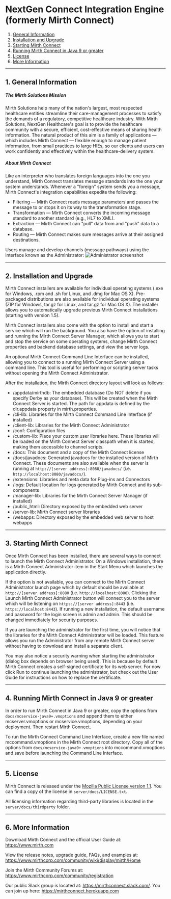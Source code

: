 # NextGen Connect Integration Engine (formerly Mirth Connect)

1. [General Information](#general-information)
2. [Installation and Upgrade](#installation-and-upgrade)
3. [Starting Mirth Connect](#starting-mirth-connect)
4. [Running Mirth Connect in Java 9 or greater](#java9)
5. [License](#license)
6. [More Information](#more-information)

------------

<a name="general-information"></a>
## 1. General Information
##### The Mirth Solutions Mission
Mirth Solutions help many of the nation&apos;s largest, most respected healthcare entities streamline their care-management processes to satisfy the demands of a regulatory, competitive healthcare industry. With Mirth Solutions, NextGen Healthcare&apos;s goal is to provide the healthcare community with a secure, efficient, cost-effective means of sharing health information. The natural product of this aim is a family of applications &mdash; which includes Mirth Connect &mdash; flexible enough to manage patient information, from small practices to large HIEs, so our clients and users can work confidently and effectively within the healthcare-delivery system.
##### About Mirth Connect
Like an interpreter who translates foreign languages into the one you understand, Mirth Connect translates message standards into the one your system understands. Whenever a &quot;foreign&quot; system sends you a message, Mirth Connect&apos;s integration capabilities expedite the following:
- Filtering &mdash; Mirth Connect reads message parameters and passes the message to or stops it on its way to the transformation stage.
- Transformation &mdash; Mirth Connect converts the incoming message standard to another standard (e.g., HL7 to XML).
- Extraction &mdash; Mirth Connect can &quot;pull&quot; data from and &quot;push&quot; data to a database.
- Routing &mdash; Mirth Connect makes sure messages arrive at their assigned destinations.

Users manage and develop channels (message pathways) using the interface known as the Administrator:
![Administrator screenshot](https://i.imgur.com/tnoAENw.png)

------------

<a name="installation-and-upgrade"></a>
## 2. Installation and Upgrade
Mirth Connect installers are available for individual operating systems (.exe for Windows, .rpm and .sh for Linux, and .dmg for Mac OS X). Pre-packaged distributions are also available for individual operating systems (ZIP for Windows, tar.gz for Linux, and tar.gz for Mac OS X). The installer allows you to automatically upgrade previous Mirth Connect installations (starting with version 1.5).

Mirth Connect installers also come with the option to install and start a service which will run the background. You also have the option of installing and running the Mirth Connect Server Manager, which allows you to start and stop the service on some operating systems, change Mirth Connect properties and backend database settings, and view the server logs.

An optional Mirth Connect Command Line Interface can be installed, allowing you to connect to a running Mirth Connect Server using a command line. This tool is useful for performing or scripting server tasks without opening the Mirth Connect Administrator.

After the installation, the Mirth Connect directory layout will look as follows:

- /appdata/mirthdb: The embedded database (Do NOT delete if you specify Derby as your database). This will be created when the Mirth Connect Server is started. The path for appdata is defined by the dir.appdata property in mirth.properties.
- /cli-lib: Libraries for the Mirth Connect Command Line Interface (if installed)
- /client-lib: Libraries for the Mirth Connect Administrator
- /conf: Configuration files
- /custom-lib: Place your custom user libraries here. These libraries will be loaded on the Mirth Connect Server classpath when it is started, making them accessible to channel scripts.
- /docs: This document and a copy of the Mirth Connect license
- /docs/javadocs: Generated javadocs for the installed version of Mirth Connect. These documents are also available when the server is running at `http://[server address]:8080/javadocs/` (i.e. `http://localhost:8080/javadocs/`).
- /extensions: Libraries and meta data for Plug-ins and Connectors
- /logs: Default location for logs generated by Mirth Connect and its sub-components
- /manager-lib: Libraries for the Mirth Connect Server Manager (if installed)
- /public_html: Directory exposed by the embedded web server
- /server-lib: Mirth Connect server libraries
- /webapps: Directory exposed by the embedded web server to host webapps

------------

<a name="starting-mirth-connect"></a>
## 3. Starting Mirth Connect
Once Mirth Connect has been installed, there are several ways to connect to launch the Mirth Connect Administrator. On a Windows installation, there is a Mirth Connect Administrator item in the Start Menu which launches the application directly.

If the option is not available, you can connect to the Mirth Connect Administrator launch page which by default should be available at `http://[server address]:8080` (i.e. `http://localhost:8080`). Clicking the Launch Mirth Connect Administrator button will connect you to the server which will be listening on `https://[server address]:8443` (i.e. `https://localhost:8443`). If running a new installation, the default username and password for the login screen is admin and admin. This should be changed immediately for security purposes.

If you are launching the administrator for the first time, you will notice that the libraries for the Mirth Connect Administrator will be loaded. This feature allows you run the Administrator from any remote Mirth Connect server without having to download and install a separate client.

You may also notice a security warning when starting the administrator (dialog box depends on browser being used). This is because by default Mirth Connect creates a self-signed certificate for its web server. For now click Run to continue launching the administrator, but check out the User Guide for instructions on how to replace the certificate.

------------

<a name="java9"></a>
## 4. Running Mirth Connect in Java 9 or greater
In order to run Mirth Connect in Java 9 or greater, copy the options from `docs/mcservice-java9+.vmoptions` and append them to either mcserver.vmoptions or mcservice.vmoptions, depending on your deployment. Then restart Mirth Connect.

To run the Mirth Connect Command Line Interface, create a new file named mccommand.vmoptions in the Mirth Connect root directory. Copy all of the options from `docs/mcservice-java9+.vmoptions` into mccommand.vmoptions and save before launching the Command Line Interface.

------------

<a name="license"></a>
## 5. License
Mirth Connect is released under the [Mozilla Public License version 1.1](https://www.mozilla.org/en-US/MPL/1.1/ "Mozilla Public License version 1.1"). You can find a copy of the license in `server/docs/LICENSE.txt`.

All licensing information regarding third-party libraries is located in the `server/docs/thirdparty` folder.

------------

<a name="more-information"></a>
## 6. More Information
Download Mirth Connect and the official User Guide at: https://www.mirth.com

View the release notes, upgrade guide, FAQs, and examples at: https://www.mirthcorp.com/community/wiki/display/mirth/Home

Join the Mirth Community Forums at: https://www.mirthcorp.com/community/registration

Our public Slack group is located at: https://mirthconnect.slack.com/. You can join up here: https://mirthconnect.herokuapp.com